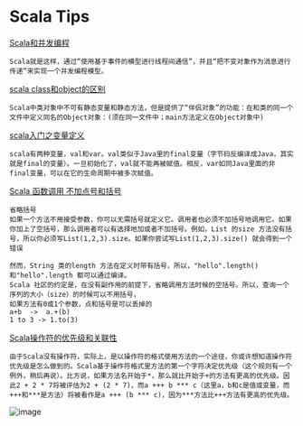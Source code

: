 # Scala Tips
[ Scala和并发编程](http://blog.csdn.net/fancylovejava/article/details/24724395)
	
	Scala就是这样，通过“使用基于事件的模型进行线程间通信”，并且“把不变对象作为消息进行传递”来实现一个并发编程模型。
	
	
[scala class和object的区别](http://blog.itpub.net/29754888/viewspace-1815301/)

	Scala中类对象中不可有静态变量和静态方法，但是提供了“伴侣对象”的功能：在和类的同一个文件中定义同名的Object对象：(须在同一文件中；main方法定义在Object对象中)
	
	
[scala入门之变量定义](http://my.oschina.net/fhd/blog/273952)

	scala有两种变量，val和var。val类似于Java里的final变量（字节码反编译成Java，其实就是final的变量）。一旦初始化了，val就不能再被赋值。相反，var如同Java里面的非final变量，可以在它的生命周期中被多次赋值。	
[Scala 函数调用 不加点号和括号](http://www.codeweblog.com/scala-%E5%87%BD%E6%95%B0%E8%B0%83%E7%94%A8-%E4%B8%8D%E5%8A%A0%E7%82%B9%E5%8F%B7%E5%92%8C%E6%8B%AC%E5%8F%B7/)

	省略括号
	如果一个方法不用接受参数，你可以无需括号就定义它。调用者也必须不加括号地调用它。如果你加上了空括号，那么调用者可以有选择地加或者不加括号。例如，List 的size 方法没有括号，所以你必须写List(1,2,3).size。如果你尝试写List(1,2,3).size() 就会得到一个错误	
	
	然而，String 类的length 方法在定义时带有括号，所以，"hello".length() 和"hello".length 都可以通过编译。
	Scala 社区的约定是，在没有副作用的前提下，省略调用方法时候的空括号。所以，查询一个序列的大小（size）的时候可以不用括号，	
	如果方法有0或1个参数，点和括号是可以丢掉的 
	a+b  ->  a.+(b)
	1 to 3 -> 1.to(3)
	
	
[Scala操作符的优先级和关联性](http://developer.51cto.com/art/200907/138014.htm)
	
	由于Scala没有操作符，实际上，是以操作符的格式使用方法的一个途径，你或许想知道操作符优先级是怎么做到的。Scala基于操作符格式里方法的第一个字符决定优先级（这个规则有一个例外，稍后再说）。比方说，如果方法名开始于*，那么就比开始于+的方法有更高的优先级。因此2 + 2 * 7将被评估为2 + (2 * 7)，而a +++ b *** c（这里a，b和c是值或变量，而+++和***是方法）将被看作是a +++ (b *** c)，因为***方法比+++方法有更高的优先级。
	
![image](http://images.51cto.com/files/uploadimg/20090721/0849250.jpg)	
